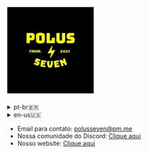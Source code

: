 <img style="width=300px;" src="/profile/logo.png">
<details style="margin-top: 20px;">
  <summary>pt-br🇧🇷 </summary>
  <ul>
    <li>Uma organização para desenvolvimento de projetos de código aberto e uma instituição que oferece cursos de programação e cibersegurança.</li>
  </ul>
</details>
<details>
<summary>en-us🇺🇸</summary>
<ul>
    <li>An organization for the development of open source projects and an institution that offers courses in programming and cybersecurity.</li>
</ul>
</details>

- Email para contato: polusseven@pm.me
- Nossa comunidade do Discord: [Clique aqui](https://discord.gg/RZxa7HzuXQ)
- Nosso website: [Clique aqui](https://polusseven.github.io)
